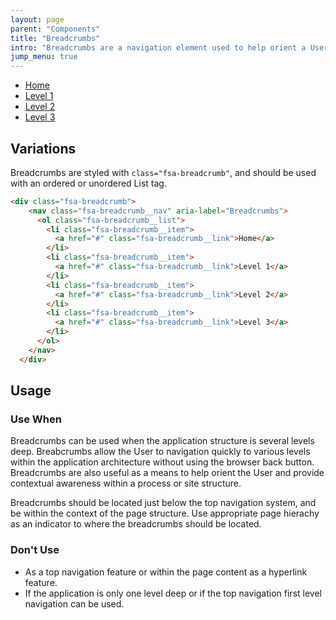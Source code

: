```yaml
---
layout: page
parent: "Components"
title: "Breadcrumbs"
intro: "Breadcrumbs are a navigation element used to help orient a User within an application."
jump_menu: true
---
```


<div class="ds-preview">
  <div class="fsa-breadcrumb">
    <nav class="fsa-breadcrumb__nav" aria-label="Breadcrumbs">
      <ul class="fsa-breadcrumb__list">
        <li class="fsa-breadcrumb__item">
          <a href="#" class="fsa-breadcrumb__link">Home</a>
        </li>
        <li class="fsa-breadcrumb__item">
          <a href="#" class="fsa-breadcrumb__link">Level 1</a>
        </li>
        <li class="fsa-breadcrumb__item">
          <a href="#" class="fsa-breadcrumb__link">Level 2</a>
        </li>
        <li class="fsa-breadcrumb__item">
          <a href="#" class="fsa-breadcrumb__link">Level 3</a>
        </li>
      </ul>
    </nav>
  </div>
</div>


## Variations

Breadcrumbs are styled with `class="fsa-breadcrumb"`, and should be used with an ordered or unordered List tag.

```html
<div class="fsa-breadcrumb">
    <nav class="fsa-breadcrumb__nav" aria-label="Breadcrumbs">
      <ol class="fsa-breadcrumb__list">
        <li class="fsa-breadcrumb__item">
          <a href="#" class="fsa-breadcrumb__link">Home</a>
        </li>
        <li class="fsa-breadcrumb__item">
          <a href="#" class="fsa-breadcrumb__link">Level 1</a>
        </li>
        <li class="fsa-breadcrumb__item">
          <a href="#" class="fsa-breadcrumb__link">Level 2</a>
        </li>
        <li class="fsa-breadcrumb__item">
          <a href="#" class="fsa-breadcrumb__link">Level 3</a>
        </li>
      </ol>
    </nav>
  </div>
```

## Usage

### Use When

Breadcrumbs can be used when the application structure is several levels deep. Breabcrumbs allow the User to navigation quickly to various levels within the application architecture without using the browser back button. Breadcrumbs are also useful as a means to help orient the User and provide contextual awareness within a process or site structure.

Breadcrumbs should be located just below the top navigation system, and be within the context of the page structure. Use appropriate page hierachy as an indicator to where the breadcrumbs should be located.

### Don't Use

* As a top navigation feature or within the page content as a hyperlink feature.
* If the application is only one level deep or if the top navigation first level navigation can be used.
